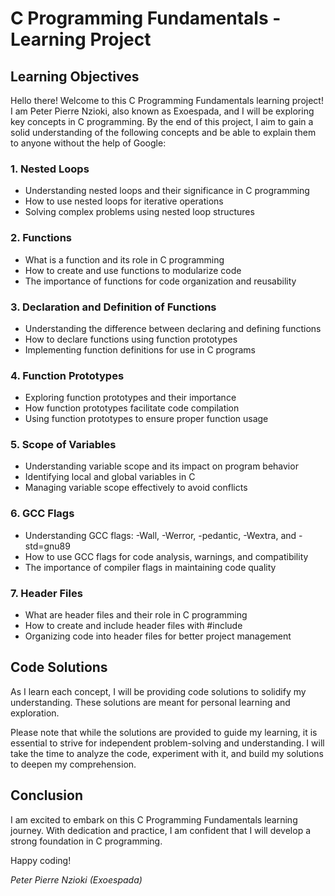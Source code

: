 # C Programming Fundamentals - Learning Project

## Learning Objectives

Hello there! Welcome to this C Programming Fundamentals learning project! I am Peter Pierre Nzioki, also known as Exoespada, and I will be exploring key concepts in C programming. By the end of this project, I aim to gain a solid understanding of the following concepts and be able to explain them to anyone without the help of Google:

### 1. Nested Loops
- Understanding nested loops and their significance in C programming
- How to use nested loops for iterative operations
- Solving complex problems using nested loop structures

### 2. Functions
- What is a function and its role in C programming
- How to create and use functions to modularize code
- The importance of functions for code organization and reusability

### 3. Declaration and Definition of Functions
- Understanding the difference between declaring and defining functions
- How to declare functions using function prototypes
- Implementing function definitions for use in C programs

### 4. Function Prototypes
- Exploring function prototypes and their importance
- How function prototypes facilitate code compilation
- Using function prototypes to ensure proper function usage

### 5. Scope of Variables
- Understanding variable scope and its impact on program behavior
- Identifying local and global variables in C
- Managing variable scope effectively to avoid conflicts

### 6. GCC Flags
- Understanding GCC flags: -Wall, -Werror, -pedantic, -Wextra, and -std=gnu89
- How to use GCC flags for code analysis, warnings, and compatibility
- The importance of compiler flags in maintaining code quality

### 7. Header Files
- What are header files and their role in C programming
- How to create and include header files with #include
- Organizing code into header files for better project management

## Code Solutions

As I learn each concept, I will be providing code solutions to solidify my understanding. These solutions are meant for personal learning and exploration.

Please note that while the solutions are provided to guide my learning, it is essential to strive for independent problem-solving and understanding. I will take the time to analyze the code, experiment with it, and build my solutions to deepen my comprehension.

## Conclusion

I am excited to embark on this C Programming Fundamentals learning journey. With dedication and practice, I am confident that I will develop a strong foundation in C programming.

Happy coding!

*Peter Pierre Nzioki (Exoespada)*

